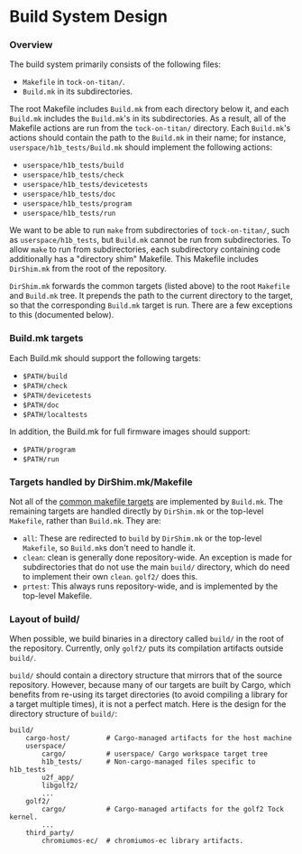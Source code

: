 Build System Design
===================

### Overview

The build system primarily consists of the following files:

* `Makefile` in `tock-on-titan/`.
* `Build.mk` in its subdirectories.

The root Makefile includes `Build.mk` from each directory below it, and each
`Build.mk` includes the `Build.mk`'s in its subdirectories. As a result, all of
the Makefile actions are run from the `tock-on-titan/` directory. Each
`Build.mk`'s actions should contain the path to the `Build.mk` in their name;
for instance, `userspace/h1b_tests/Build.mk` should implement the following
actions:

* `userspace/h1b_tests/build`
* `userspace/h1b_tests/check`
* `userspace/h1b_tests/devicetests`
* `userspace/h1b_tests/doc`
* `userspace/h1b_tests/program`
* `userspace/h1b_tests/run`

We want to be able to run `make` from subdirectories of `tock-on-titan/`, such
as `userspace/h1b_tests`, but `Build.mk` cannot be run from subdirectories. To
allow `make` to run from subdirectories, each subdirectory containing code
additionally has a "directory shim" Makefile. This Makefile includes
`DirShim.mk` from the root of the repository.

`DirShim.mk` forwards the common targets (listed above) to the root `Makefile`
and `Build.mk` tree. It prepends the path to the current directory to the
target, so that the corresponding `Build.mk` target is run. There are a few
exceptions to this (documented below).

### Build.mk targets

Each Build.mk should support the following targets:

* `$PATH/build`
* `$PATH/check`
* `$PATH/devicetests`
* `$PATH/doc`
* `$PATH/localtests`

In addition, the Build.mk for full firmware images should support:

* `$PATH/program`
* `$PATH/run`

### Targets handled by DirShim.mk/Makefile

Not all of the [common makefile targets](./make_targets.md) are implemented by
`Build.mk`. The remaining targets are handled directly by `DirShim.mk` or the
top-level `Makefile`, rather than `Build.mk`. They are:

* `all`: These are redirected to `build` by `DirShim.mk` or the top-level
  `Makefile`, so `Build.mk`s don't need to handle it.
* `clean`: clean is generally done repository-wide. An exception is made for
  subdirectories that do not use the main `build/` directory, which do need to
  implement their own `clean`. `golf2/` does this.
* `prtest`: This always runs repository-wide, and is implemented by the
  top-level Makefile.

### Layout of build/

When possible, we build binaries in a directory called `build/` in the root of
the repository. Currently, only `golf2/` puts its compilation artifacts outside
`build/`.

`build/` should contain a directory structure that mirrors that of the source
repository. However, because many of our targets are built by Cargo, which
benefits from re-using its target directories (to avoid compiling a library for
a target multiple times), it is not a perfect match. Here is the design for the
directory structure of `build/`:

```
build/
    cargo-host/         # Cargo-managed artifacts for the host machine
    userspace/
        cargo/          # userspace/ Cargo workspace target tree
        h1b_tests/      # Non-cargo-managed files specific to h1b_tests
        u2f_app/
        libgolf2/
        ...
    golf2/
        cargo/          # Cargo-managed artifacts for the golf2 Tock kernel.
        ...
    third_party/
        chromiumos-ec/  # chromiumos-ec library artifacts.
```
